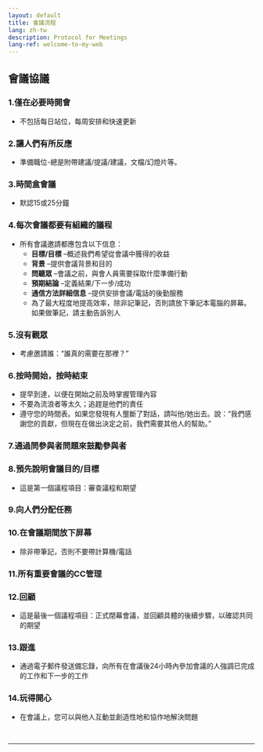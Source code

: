 ```yaml
---
layout: default
title: 會議流程
lang: zh-tw
description: Protocol for Meetings
lang-ref: welcome-to-my-web
---
```




## 會議協議

### 1.僅在必要時開會
* 不包括每日站位，每周安排和快速更新

### 2.讓人們有所反應
* 準備職位-總是附帶建議/提議/建議，文檔/幻燈片等。

### 3.時間盒會議
* 默認15或25分鐘

### 4.每次會議都要有組織的議程
* 所有會議邀請都應包含以下信息：
  * **目標/目標** –概述我們希望從會議中獲得的收益
  * **背景** –提供會議背景和目的
  * **問聽眾** –會議之前，與會人員需要採取什麼準備行動
  * **預期結論** –定義結果/下一步/成功
  * **通信方法詳細信息** –提供安排會議/電話的後勤服務
  * 為了最大程度地提高效率，除非記筆記，否則請放下筆記本電腦的屏幕。如果做筆記，請主動告訴別人

### 5.沒有觀眾
* 考慮邀請誰：“誰真的需要在那裡？”

### 6.按時開始，按時結束
* 提早到達，以便在開始之前及時掌握管理內容
* 不要為流浪者等太久；追趕是他們的責任
* 遵守您的時間表。如果您發現有人壟斷了對話，請叫他/她出去。說：“我們感謝您的貢獻，但現在在做出決定之前，我們需要其他人的幫助。”

### 7.通過問參與者問題來鼓勵參與者

### 8.預先說明會議目的/目標
* 這是第一個議程項目：審查議程和期望

### 9.向人們分配任務

### 10.在會議期間放下屏幕
* 除非帶筆記，否則不要帶計算機/電話

### 11.所有重要會議的CC管理

### 12.回顧
* 這是最後一個議程項目：正式閉幕會議，並回顧具體的後續步驟，以確認共同的期望

### 13.跟進
* 通過電子郵件發送備忘錄，向所有在會議後24小時內參加會議的人強調已完成的工作和下一步的工作

### 14.玩得開心
* 在會議上，您可以與他人互動並創造性地和協作地解決問題

<br>

---

<br>

